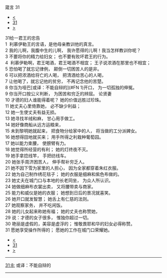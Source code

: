 ﻿





 箴言 31




* [<](bible/PRO30.md)
* [31](bible/PRO.md)
* [>](bible/ECC01.md)



 
31给一君王的忠告  
1  利慕伊勒王的言语，是他母亲教训他的真言。  
2 我的儿啊，我腹中生的儿啊， 我许愿得的儿啊！我当怎样教训你呢？  
3 不要将你的精力给妇女； 也不要有败坏君王的行为。  
4  利慕伊勒啊，君王喝酒，君王喝酒不相宜； 王子说浓酒在那里也不相宜；  
5 恐怕喝了就忘记律例， 颠倒一切困苦人的是非。  
6 可以把浓酒给将亡的人喝， 把清酒给苦心的人喝，  
7 让他喝了，就忘记他的贫穷， 不再记念他的苦楚。  
8 你当为哑巴[或译：不能自辩的](#FN
1)开口， 为一切孤独的伸冤。  
9 你当开口按公义判断， 为困苦和穷乏的辨屈。 论贤妻  
10 才德的妇人谁能得着呢？ 她的价值远胜过珍珠。  
11 她丈夫心里倚靠她， 必不缺少利益；  
12 她一生使丈夫有益无损。  
13 她寻找羊绒和麻， 甘心用手做工。  
14 她好像商船从远方运粮来，  
15 未到黎明她就起来， 把食物分给家中的人， 将当做的工分派婢女。  
16 她想得田地就买来； 用手所得之利栽种葡萄园。  
17 她以能力束腰， 使膀臂有力。  
18 她觉得所经营的有利； 她的灯终夜不灭。  
19 她手拿捻线竿， 手把纺线车。  
20 她张手周济困苦人， 伸手帮补穷乏人。  
21 她不因下雪为家里的人担心， 因为全家都穿着朱红衣服。  
22 她为自己制作绣花毯子； 她的衣服是细麻和紫色布做的。  
23 她丈夫在城门口与本地的长老同坐， 为众人所认识。  
24 她做细麻布衣裳出卖， 又将腰带卖与商家。  
25 能力和威仪是她的衣服； 她想到日后的景况就喜笑。  
26 她开口就发智慧； 她舌上有仁慈的法则。  
27 她观察家务， 并不吃闲饭。  
28 她的儿女起来称她有福； 她的丈夫也称赞她，  
29 说：才德的女子很多， 惟独你超过一切。  
30 艳丽是虚假的，美容是虚浮的； 惟敬畏耶和华的妇女必得称赞。  
31 愿她享受操作所得的； 愿她的工作在城门口荣耀她。 
* [<](bible/PRO30.md)
* [31](bible/PRO.md)
* [>](bible/ECC01.md)





---


[31:8:](#V8)
或译：不能自辩的




---









